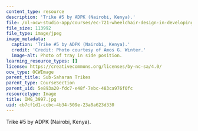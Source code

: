 ```yaml
---
content_type: resource
description: 'Trike #5 by ADPK (Nairobi, Kenya).'
file: /ol-ocw-studio-app/courses/ec-721-wheelchair-design-in-developing-countries-spring-2009/cb7cf1d1ccbc4b34509e23a8a623d330_IMG_3997.jpg
file_size: 113992
file_type: image/jpeg
image_metadata:
  caption: 'Trike #5 by ADPK (Nairobi, Kenya).'
  credit: 'Credit: Photo courtesy of Amos G. Winter.'
  image-alt: Photo of tray in side position.
learning_resource_types: []
license: https://creativecommons.org/licenses/by-nc-sa/4.0/
ocw_type: OCWImage
parent_title: Sub-Saharan Trikes
parent_type: CourseSection
parent_uid: 5e893a20-fdc7-e48f-7ebc-483ca976f0fc
resourcetype: Image
title: IMG_3997.jpg
uid: cb7cf1d1-ccbc-4b34-509e-23a8a623d330
---
```

Trike #5 by ADPK (Nairobi, Kenya).